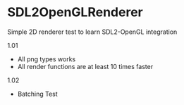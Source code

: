 # SDL2OpenGLRenderer

Simple 2D renderer test to learn SDL2-OpenGL integration

1.01
- All png types works
- All render functions are at least 10 times faster

1.02 
- Batching Test